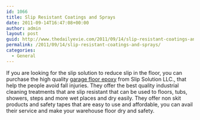 ```yaml
---
id: 1066
title: Slip Resistant Coatings and Sprays
date: 2011-09-14T16:47:08+00:00
author: admin
layout: post
guid: http://www.thedailyevie.com/2011/09/14/slip-resistant-coatings-and-sprays/
permalink: /2011/09/14/slip-resistant-coatings-and-sprays/
categories:
  - General
---
```

If you are looking for the slip solution to reduce slip in the floor, you can purchase the high quality [garage floor epoxy](http://www.theslipsolution.com/Slip-Resistant-Coatings-and-Sprays-cat2000.html) from Slip Solution LLC., that help the people avoid fall injuries. They offer the best quality industrial cleaning treatments that are slip resistant that can be used to floors, tubs, showers, steps and more wet places and dry easily. They offer non skit products and safety tapes that are easy to use and affordable, you can avail their service and make your warehouse floor dry and safety.